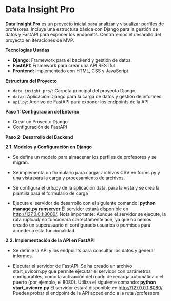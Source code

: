 # Data Insight Pro

**Data Insight Pro** es un proyecto inicial para analizar y visualizar perfiles de profesores.
Incluye una estructura básica con Django para la gestión de datos y FastAPI para exponer los endpoints. Centraremos el desarollo del proyecto en iteraciones de MVP.

**Tecnologías Usadas**

- **Django:** Framework para el backend y gestión de datos.
- **FastAPI:** Framework para crear una API RESTful.
- **Frontend:** Implementado con HTML, CSS y JavaScript.

**Estructura del Proyecto**

- `data_insight_pro/`: Carpeta principal del proyecto Django.
- `data/`: Aplicación Django para la carga de datos y gestión de informes.
- `api.py`: Archivo de FastAPI para exponer los endpoints de la API.

**Paso 1: Configuración del Entorno**
- Crear un Proyecto Django
- Configuración de FastAPI

**Paso 2: Desarrollo del Backend**

**2.1. Modelos y Configuración en Django**
- Se define un modelo para almacenar los perfiles de profesores y se migran.
- Se implementa un formulario para cargar archivos CSV en forms.py y una vista para la carga y procesamiento de archivos.
- Se configura el urls.py de la aplicación data, para la vista y se crea la plantilla para el formulario de carga

- Ejecuta el servidor de desarrollo con el siguiente comando:
**python manage.py runserver**
El servidor estará disponible en http://127.0.0.1:8000/.
Nota importante: Aunque el servidor se ejecute, la ruta /upload/ no funcionará correctamente aún, ya que no hemos creado un superusuario ni configurado usuarios o permisos para acceder a esta funcionalidad.

**2.2. Implementación de la API en FastAPI**
- Se definie la API y los endpoints para consultar los datos y generar informes.

- Ejecutar el servidor de FastAPI: Se ha creado un archivo start_uvicorn.py que permite ejecutar el servidor con parámetros configurables, como la activación del modo de recarga automática o el puerto (por ejemplo, el 8080).
Utiliza el siguiente comando:
**python start_uvicorn.py**
El servidor estará disponible en http://127.0.0.1:8080/
Puedes probar el endpoint de la API accediendo a la ruta /professors


